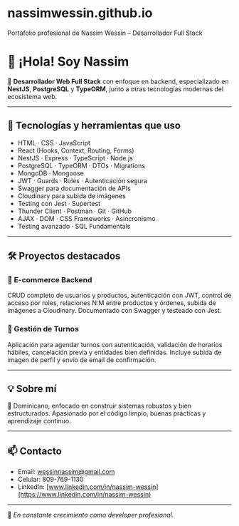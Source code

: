# nassimwessin.github.io
Portafolio profesional de Nassim Wessin – Desarrollador Full Stack
# 👋 ¡Hola! Soy Nassim

🎯 **Desarrollador Web Full Stack** con enfoque en backend, especializado en **NestJS**, **PostgreSQL** y **TypeORM**, junto a otras tecnologías modernas del ecosistema web.

---

## 🚀 Tecnologías y herramientas que uso

- HTML · CSS · JavaScript
- React (Hooks, Context, Routing, Forms)
- NestJS · Express · TypeScript · Node.js
- PostgreSQL · TypeORM · DTOs · Migrations
- MongoDB · Mongoose
- JWT · Guards · Roles · Autenticación segura
- Swagger para documentación de APIs
- Cloudinary para subida de imágenes
- Testing con Jest · Supertest
- Thunder Client · Postman · Git · GitHub
- AJAX · DOM · CSS Frameworks · Asincronismo
- Testing avanzado · SQL Fundamentals

---

## 🛠️ Proyectos destacados

### 🛒 E-commerce Backend
CRUD completo de usuarios y productos, autenticación con JWT, control de acceso por roles, relaciones N:M entre productos y órdenes, subida de imágenes a Cloudinary. Documentado con Swagger y testeado con Jest.

### 📅 Gestión de Turnos
Aplicación para agendar turnos con autenticación, validación de horarios hábiles, cancelación previa y entidades bien definidas. Incluye subida de imagen de perfil y envío de email de confirmación.

---

## 💡 Sobre mí
📍 Dominicano, enfocado en construir sistemas robustos y bien estructurados. Apasionado por el código limpio, buenas prácticas y aprendizaje continuo.

---

## 📫 Contacto
- Email: wessinnassim@gmail.com  
- Celular: 809-769-1130  
- LinkedIn: [www.linkedin.com/in/nassim-wessin](https://www.linkedin.com/in/nassim-wessin)

---

🧠 *En constante crecimiento como developer profesional.*
